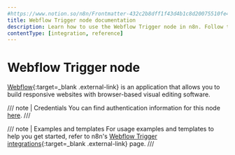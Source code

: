 ```yaml
---
#https://www.notion.so/n8n/Frontmatter-432c2b8dff1f43d4b1c8d20075510fe4
title: Webflow Trigger node documentation
description: Learn how to use the Webflow Trigger node in n8n. Follow technical documentation to integrate Webflow Trigger node into your workflows.
contentType: [integration, reference]
---
```


# Webflow Trigger node

[Webflow](https://webflow.com){:target=_blank .external-link} is an application that allows you to build responsive websites with browser-based visual editing software.

/// note | Credentials
You can find authentication information for this node [here](/integrations/builtin/credentials/webflow.md).
///

///  note  | Examples and templates
For usage examples and templates to help you get started, refer to n8n's [Webflow Trigger integrations](https://n8n.io/integrations/webflow-trigger/){:target=_blank .external-link} page.
///
